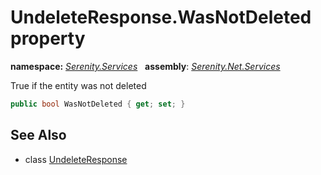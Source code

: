 # UndeleteResponse.WasNotDeleted property
**namespace:** *[Serenity.Services](../../README.md#serenity.services-namespace)*   **assembly**: *[Serenity.Net.Services](../../README.md)*

True if the entity was not deleted

```csharp
public bool WasNotDeleted { get; set; }
```

## See Also

* class [UndeleteResponse](../UndeleteResponse.md)